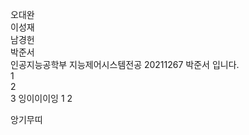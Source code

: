 오대완  
이성재  
남경헌  
박준서  
인공지능공학부 지능제어시스템전공 20211267 박준서 입니다.  
1  
2  
3
잉이이이잉
1
2

















앙기무띠
